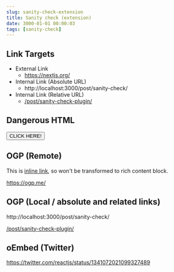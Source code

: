 ```yaml
---
slug: sanity-check-extension
title: Sanity check (extension)
date: 3000-01-01 00:00:03
tags: [sanity-check]
---
```


## Link Targets

- External Link
  - https://nextjs.org/
- Internal Link (Absolute URL)
  - http://localhost:3000/post/sanity-check/
- Internal Link (Relative URL)
  - [/post/sanity-check-plugin/](/post/sanity-check-plugin/)

## Dangerous HTML

<button id="button">CLICK HERE!</button>
<script>
document.querySelector("#button").addEventListener("click", () => {
  alert("Hi!");
});
</script>

## OGP (Remote)

This is [inline link](https://ogp.me/), so won't be transformed to rich content block.

https://ogp.me/

## OGP (Local / absolute and related links)

http://localhost:3000/post/sanity-check/

[/post/sanity-check-plugin/](/post/sanity-check-plugin/)

## oEmbed (Twitter)

https://twitter.com/reactjs/status/1341072021099327489
